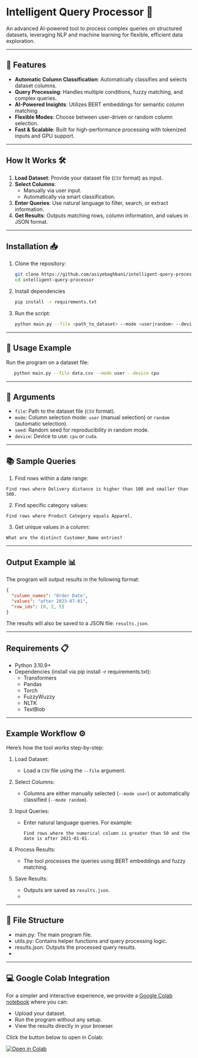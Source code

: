 # Intelligent Query Processor 🚀

An advanced AI-powered tool to process complex queries on structured datasets, leveraging NLP and machine learning for flexible, efficient data exploration.

---

## 🌟 Features 
- **Automatic Column Classification**: Automatically classifies and selects dataset columns.
- **Query Processing**: Handles multiple conditions, fuzzy matching, and complex queries.
- **AI-Powered Insights**: Utilizes BERT embeddings for semantic column matching
- **Flexible Modes**: Choose between user-driven or random column selection.
- **Fast & Scalable**: Built for high-performance processing with tokenized inputs and GPU support.

---

## How It Works 🛠️
1. **Load Dataset**: Provide your dataset file (`CSV` format) as input.
2. **Select Columns**:
   - Manually via user input.
   - Automatically via smart classification.
3. **Enter Queries**: Use natural language to filter, search, or extract information.
4. **Get Results**: Outputs matching rows, column information, and values in JSON format.

---

## Installation 📥
1. Clone the repository:
   ```bash
   git clone https://github.com/asiyebaghbani/intelligent-query-processor.git
   cd intelligent-query-processor

2. Install dependencies
   ```bash
   pip install -r requirements.txt

3. Run the script:
   ```bash
   python main.py --file <path_to_dataset> --mode <user|random> --device <cpu|cuda>
--- 
## 📝 Usage Example
Run the program on a dataset file:
```bash
   python main.py --file data.csv --mode user --device cpu
 ```

---
## 📄 Arguments 
- `file`: Path to the dataset file (`CSV` format).
- `mode`: Column selection mode: `user` (manual selection) or `random` (automatic selection).
- `seed`: Random seed for reproducibility in random mode.
- `device`: Device to use: `cpu` or `cuda`.
  
---
## 📚 Sample Queries
1. Find rows within a date range:

```text
Find rows where Delivery distance is higher than 100 and smaller than 500.
```

2. Find specific category values:

```text
Find rows where Product Category equals Apparel.
```
3. Get unique values in a column:

```text
What are the distinct Customer_Name entries?
```
---
## Output Example 📊
The program will output results in the following format:

```json
{
  "column_names": "Order Date",
  "values": "after 2023-07-01",
  "row_ids": [0, 2, 5]
}
```
The results will also be saved to a JSON file: `results.json`.

---
## Requirements 📋
   - Python 3.10.9+
   - Dependencies (install via pip install -r requirements.txt):
      - Transformers
      - Pandas
      - Torch
      - FuzzyWuzzy
      - NLTK
      - TextBlob
---

## Example Workflow ⚙️
Here’s how the tool works step-by-step:

1. Load Dataset:

   - Load a `CSV` file using the `--file` argument.
2. Select Columns:

   - Columns are either manually selected (`--mode user`) or automatically classified (`--mode random`).
3. Input Queries:

   - Enter natural language queries. For example:
      ```text
      Find rows where the numerical column is greater than 50 and the date is after 2021-01-01.
      ```
4. Process Results:

   - The tool processes the queries using BERT embeddings and fuzzy matching.
     
5. Save Results:
   - Outputs are saved as `results.json`.
   - 
---
## 📁 File Structure
   - main.py: The main program file.
   - utils.py: Contains helper functions and query processing logic.
   - results.json: Outputs the processed query results.
   - 
---

## 💻 Google Colab Integration
For a simpler and interactive experience, we provide a [Google Colab notebook](https://colab.research.google.com/drive/1bDOL9eGNIbZ9QVTXAy9jlufmz64bUSnS?usp=sharing) where you can:

   - Upload your dataset.
   - Run the program without any setup.
   - View the results directly in your browser.

Click the button below to open in Colab:

[![Open in Colab](https://colab.research.google.com/assets/colab-badge.svg)](https://colab.research.google.com/drive/1bDOL9eGNIbZ9QVTXAy9jlufmz64bUSnS?usp=sharing)




